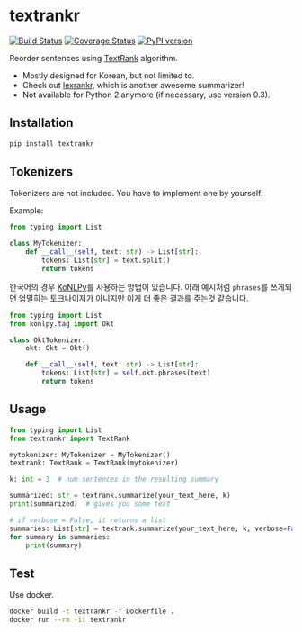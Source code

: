 # textrankr

[![Build Status](https://travis-ci.com/theeluwin/textrankr.svg?branch=main)](https://travis-ci.com/theeluwin/textrankr)
[![Coverage Status](https://coveralls.io/repos/github/theeluwin/textrankr/badge.svg?branch=main)](https://coveralls.io/github/theeluwin/textrankr?branch=main)
[![PyPI version](https://badge.fury.io/py/textrankr.svg)](https://badge.fury.io/py/textrankr)

Reorder sentences using [TextRank](http://digital.library.unt.edu/ark:/67531/metadc30962/) algorithm.

* Mostly designed for Korean, but not limited to.
* Check out [lexrankr](https://github.com/theeluwin/lexrankr), which is another awesome summarizer!
* Not available for Python 2 anymore (if necessary, use version 0.3).

## Installation

```bash
pip install textrankr
```

## Tokenizers

Tokenizers are not included. You have to implement one by yourself.

Example:

```python
from typing import List

class MyTokenizer:
    def __call__(self, text: str) -> List[str]:
        tokens: List[str] = text.split()
        return tokens
```

한국어의 경우 [KoNLPy](http://konlpy.org)를 사용하는 방법이 있습니다. 아래 예시처럼 `phrases`를 쓰게되면 엄밀히는 토크나이저가 아니지만 이게 더 좋은 결과를 주는것 같습니다.

```python
from typing import List
from konlpy.tag import Okt

class OktTokenizer:
    okt: Okt = Okt()

    def __call__(self, text: str) -> List[str]:
        tokens: List[str] = self.okt.phrases(text)
        return tokens
```

## Usage

```python
from typing import List
from textrankr import TextRank

mytokenizer: MyTokenizer = MyTokenizer()
textrank: TextRank = TextRank(mytokenizer)

k: int = 3  # num sentences in the resulting summary

summarized: str = textrank.summarize(your_text_here, k)
print(summarized)  # gives you some text

# if verbose = False, it returns a list
summaries: List[str] = textrank.summarize(your_text_here, k, verbose=False)
for summary in summaries:
    print(summary)
```

## Test

Use docker.

```bash
docker build -t textrankr -f Dockerfile .
docker run --rm -it textrankr
```
